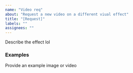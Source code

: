 ```yaml
---
name: "Video req"
about: "Request a new video on a different viual effect"
title: "[Request]"
labels: ""
assignees: ""
---
```


Describe the effect lol

### Examples

Provide an example image or video

